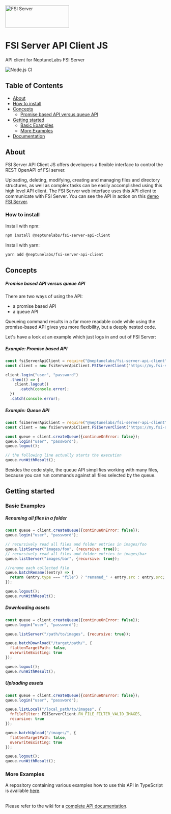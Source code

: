 <div>
    <a href="https://github.com/neptunelabs/fsi-server-api-client-js">
        <img width="200" height="70" src="https://fsi-site.neptunelabs.com/fsi/static/assets/logos/fsi_server.svg" alt="FSI Server">
    </a>
</div>

# FSI Server API Client JS

API client for NeptuneLabs FSI Server

![Node.js CI](https://github.com/neptunelabs/fsi-server-api-client-js/workflows/Node.js%20CI/badge.svg)

## Table of Contents

- [About](#about)
- [How to install](#how-to-install)
- [Concepts](#concepts)
  - [Promise based API versus queue API](#promise-based-api-versus-queue-api)
- [Getting started](#getting-started)
  - [Basic Examples](#basic-examples)
  - [More Examples](#more-examples)
- [Documentation](../../wiki)

## About

FSI Server API Client JS offers developers a flexible interface to control the REST OpenAPI of FSI server.

Uploading, deleting, modifying, creating and managing files and directory structures, as well as complex tasks can be
easily accomplished using this high level API client. The FSI Server web interface uses this API client to communicate
with FSI Server. You can see the API in action on this [demo FSI Server](https://demo.fsi-server.com/fsi/interface/).

### How to install

Install with npm:

```bash
npm install @neptunelabs/fsi-server-api-client
```

Install with yarn:

```bash
yarn add @neptunelabs/fsi-server-api-client
```

## Concepts

##### Promise based API versus queue API

There are two ways of using the API:

- a promise based API
- a queue API

Queueing command results in a far more readable code while using the promise-based API gives you more flexibility, but a
deeply nested code.

Let's have a look at an example which just logs in and out of FSI Server:

##### Example: Promise based API

~~~javascript
const fsiServerApiClient = require("@neptunelabs/fsi-server-api-client");
const client = new fsiServerApiClient.FSIServerClient('https://my.fsi-server.tld');

client.login("user", "password")
  .then(() => {
    client.logout()
      .catch(console.error);
  })
  .catch(console.error);
~~~

##### Example: Queue API

~~~javascript
const fsiServerApiClient = require("@neptunelabs/fsi-server-api-client");
const client = new fsiServerApiClient.FSIServerClient('https://my.fsi-server.tld');

const queue = client.createQueue({continueOnError: false});
queue.login("user", "password");
queue.logout();

// the following line actually starts the execution
queue.runWithResult();
~~~

Besides the code style, the queue API simplifies working with many files, because you can run commands against all files
selected by the queue.

## Getting started

### Basic Examples

##### Renaming all files in a folder

~~~javascript
const queue = client.createQueue({continueOnError: false});
queue.login("user", "password");

// recursively read all files and folder entries in images/foo
queue.listServer("images/foo", {recursive: true});
// recursively read all files and folder entries in images/bar
queue.listServer("images/bar", {recursive: true});

//rename each collected file
queue.batchRename((entry) => {
  return (entry.type === "file") ? "renamed_" + entry.src : entry.src;
});

queue.logout();
queue.runWithResult();
~~~

##### Downloading assets

~~~javascript
const queue = client.createQueue({continueOnError: false});
queue.login("user", "password");

queue.listServer("/path/to/images", {recursive: true});

queue.batchDownload("/target/path/", {
  flattenTargetPath: false,
  overwriteExisting: true
});

queue.logout();
queue.runWithResult();
~~~

##### Uploading assets

~~~javascript
const queue = client.createQueue({continueOnError: false});
queue.login("user", "password");

queue.listLocal("/local_path/to/images", {
  fnFileFilter: FSIServerClient.FN_FILE_FILTER_VALID_IMAGES,
  recursive: true
});

queue.batchUpload("/images/", {
  flattenTargetPath: false,
  overwriteExisting: true
});

queue.logout();
queue.runWithResult();
~~~

### More Examples

A repository containing various examples how to use this API in TypeScript is available [here](https://github.com/neptunelabs/fsi-server-api-client-js-samples).<br/><br/>

Please refer to the wiki for a [complete API documentation](../../wiki).
